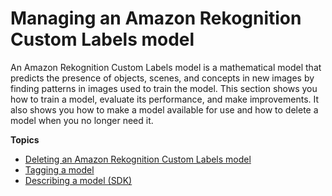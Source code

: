 # Managing an Amazon Rekognition Custom Labels model<a name="managing-model"></a>

An Amazon Rekognition Custom Labels model is a mathematical model that predicts the presence of objects, scenes, and concepts in new images by finding patterns in images used to train the model\. This section shows you how to train a model, evaluate its performance, and make improvements\. It also shows you how to make a model available for use and how to delete a model when you no longer need it\. 

**Topics**
+ [Deleting an Amazon Rekognition Custom Labels model](tm-delete-model.md)
+ [Tagging a model](tm-tagging-model.md)
+ [Describing a model \(SDK\)](md-describing-model-sdk.md)